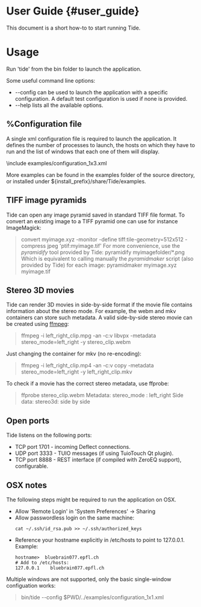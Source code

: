 User Guide {#user_guide}
============

This document is a short how-to to start running Tide.

# Usage

Run 'tide' from the bin folder to launch the application.

Some useful command line options:

* \-\-config can be used to launch the application with a specific
  configuration. A default test configuration is used if none is provided.
* \-\-help lists all the available options.

## %Configuration file

A single xml configuration file is required to launch the application. It
defines the number of processes to launch, the hosts on which they have to run
and the list of windows that each one of them will display.

\include examples/configuration_1x3.xml

More examples can be found in the examples folder of the source directory, or
installed under ${install_prefix}/share/Tide/examples.

## TIFF image pyramids

Tide can open any image pyramid saved in standard TIFF file format. To convert
an existing image to a TIFF pyramid one can use for instance ImageMagick:
> convert myimage.xyz -monitor -define tiff:tile-geometry=512x512 -compress jpeg 'ptif:myimage.tif'
For more convenience, use the *pyramidify* tool provided by Tide:
> pyramidify myimagefolder/*.png
Which is equivalent to calling manually the *pyramidmaker* script (also provided
by Tide) for each image:
> pyramidmaker myimage.xyz myimage.tif

## Stereo 3D movies

Tide can render 3D movies in side-by-side format if the movie file contains
information about the stereo mode. For example, the webm and mkv containers can
store such metadata. A valid side-by-side stereo movie can be created using
[ffmpeg](https://ffmpeg.org/ffmpeg-formats.html#Metadata):

> ffmpeg -i left_right_clip.mpg -an -c:v libvpx -metadata stereo_mode=left_right -y stereo_clip.webm

Just changing the container for mkv (no re-encoding):

> ffmpeg -i left_right_clip.mp4 -an -c:v copy -metadata stereo_mode=left_right -y left_right_clip.mkv

To check if a movie has the correct stereo metadata, use ffprobe:

> ffprobe stereo_clip.webm
Metadata:
stereo_mode : left_right
Side data:
stereo3d: side by side

## Open ports

Tide listens on the following ports:

* TCP port 1701 - incoming Deflect connections.
* UDP port 3333 - TUIO messages (if using TuioTouch Qt plugin).
* TCP port 8888 - REST interface (if compiled with ZeroEQ support),
                  configurable.

## OSX notes

The following steps might be required to run the application on OSX.

* Allow 'Remote Login' in 'System Preferences' -> Sharing
* Allow passwordless login on the same machine:
  ~~~~~~~~~~~~~{.sh}
  cat ~/.ssh/id_rsa.pub >> ~/.ssh/authorized_keys
  ~~~~~~~~~~~~~
* Reference your hostname explicitly in /etc/hosts to point to 127.0.0.1.
  Example:
  ~~~~~~~~~~~~~{.sh}
  hostname>  bluebrain077.epfl.ch
  # Add to /etc/hosts:
  127.0.0.1    bluebrain077.epfl.ch
  ~~~~~~~~~~~~~

Multiple windows are not supported, only the basic single-window configuation
works:
> bin/tide --config $PWD/../examples/configuration_1x1.xml
